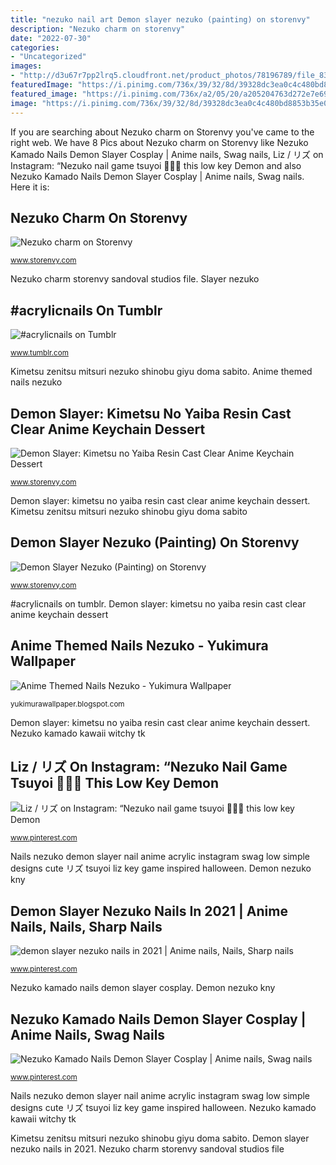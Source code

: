 ```yaml
---
title: "nezuko nail art Demon slayer nezuko (painting) on storenvy"
description: "Nezuko charm on storenvy"
date: "2022-07-30"
categories:
- "Uncategorized"
images:
- "http://d3u67r7pp2lrq5.cloudfront.net/product_photos/78196789/file_833701ff90_original.jpg"
featuredImage: "https://i.pinimg.com/736x/39/32/8d/39328dc3ea0c4c480bd8853b35e03c90.jpg"
featured_image: "https://i.pinimg.com/736x/a2/05/20/a205204763d272e7e6911f729812f02b.jpg"
image: "https://i.pinimg.com/736x/39/32/8d/39328dc3ea0c4c480bd8853b35e03c90.jpg"
---
```


If you are searching about Nezuko charm on Storenvy you've came to the right web. We have 8 Pics about Nezuko charm on Storenvy like Nezuko Kamado Nails Demon Slayer Cosplay | Anime nails, Swag nails, Liz / リズ on Instagram: “Nezuko nail game tsuyoi 💉💉💉 this low key Demon and also Nezuko Kamado Nails Demon Slayer Cosplay | Anime nails, Swag nails. Here it is:

## Nezuko Charm On Storenvy

![Nezuko charm on Storenvy](http://dpegb9ebondhq.cloudfront.net/product_photos/82732180/file_f65ec2811e_large.jpg "Nezuko charm storenvy sandoval studios file")

<small>www.storenvy.com</small>

Nezuko charm storenvy sandoval studios file. Slayer nezuko

## #acrylicnails On Tumblr

![#acrylicnails on Tumblr](https://64.media.tumblr.com/95633cd0613b4d1d18791201a6d541d5/d8cfdce505cb2ca6-d4/s250x400/fed0792c4ad23fe06718be2bf675e9fbfdf7a364.png "Anime themed nails nezuko")

<small>www.tumblr.com</small>

Kimetsu zenitsu mitsuri nezuko shinobu giyu doma sabito. Anime themed nails nezuko

## Demon Slayer: Kimetsu No Yaiba Resin Cast Clear Anime Keychain Dessert

![Demon Slayer: Kimetsu no Yaiba Resin Cast Clear Anime Keychain Dessert](https://dpegb9ebondhq.cloudfront.net/product_photos/85628446/file_e678903785_600w.jpg "Nezuko charm on storenvy")

<small>www.storenvy.com</small>

Demon slayer: kimetsu no yaiba resin cast clear anime keychain dessert. Kimetsu zenitsu mitsuri nezuko shinobu giyu doma sabito

## Demon Slayer Nezuko (Painting) On Storenvy

![Demon Slayer Nezuko (Painting) on Storenvy](http://d3u67r7pp2lrq5.cloudfront.net/product_photos/78196789/file_833701ff90_original.jpg "Nails nezuko demon slayer nail anime acrylic instagram swag low simple designs cute リズ tsuyoi liz key game inspired halloween")

<small>www.storenvy.com</small>

#acrylicnails on tumblr. Demon slayer: kimetsu no yaiba resin cast clear anime keychain dessert

## Anime Themed Nails Nezuko - Yukimura Wallpaper

![Anime Themed Nails Nezuko - Yukimura Wallpaper](https://pm1.narvii.com/7482/433861a4e9f82d7a55058d79b95f5e49ffdbb75ar1-2048-1536v2_hq.jpg "Demon slayer nezuko nails in 2021")

<small>yukimurawallpaper.blogspot.com</small>

Demon slayer: kimetsu no yaiba resin cast clear anime keychain dessert. Nezuko kamado kawaii witchy tk

## Liz / リズ On Instagram: “Nezuko Nail Game Tsuyoi 💉💉💉 This Low Key Demon

![Liz / リズ on Instagram: “Nezuko nail game tsuyoi 💉💉💉 this low key Demon](https://i.pinimg.com/736x/a2/05/20/a205204763d272e7e6911f729812f02b.jpg "Liz / リズ on instagram: “nezuko nail game tsuyoi 💉💉💉 this low key demon")

<small>www.pinterest.com</small>

Nails nezuko demon slayer nail anime acrylic instagram swag low simple designs cute リズ tsuyoi liz key game inspired halloween. Demon nezuko kny

## Demon Slayer Nezuko Nails In 2021 | Anime Nails, Nails, Sharp Nails

![demon slayer nezuko nails in 2021 | Anime nails, Nails, Sharp nails](https://i.pinimg.com/736x/39/32/8d/39328dc3ea0c4c480bd8853b35e03c90.jpg "Nezuko kamado kawaii witchy tk")

<small>www.pinterest.com</small>

Nezuko kamado nails demon slayer cosplay. Demon nezuko kny

## Nezuko Kamado Nails Demon Slayer Cosplay | Anime Nails, Swag Nails

![Nezuko Kamado Nails Demon Slayer Cosplay | Anime nails, Swag nails](https://i.pinimg.com/originals/27/60/21/2760210c1e40d85556a5d4a1cb35fe85.jpg "Demon slayer nezuko nails in 2021")

<small>www.pinterest.com</small>

Nails nezuko demon slayer nail anime acrylic instagram swag low simple designs cute リズ tsuyoi liz key game inspired halloween. Nezuko kamado kawaii witchy tk

Kimetsu zenitsu mitsuri nezuko shinobu giyu doma sabito. Demon slayer nezuko nails in 2021. Nezuko charm storenvy sandoval studios file
